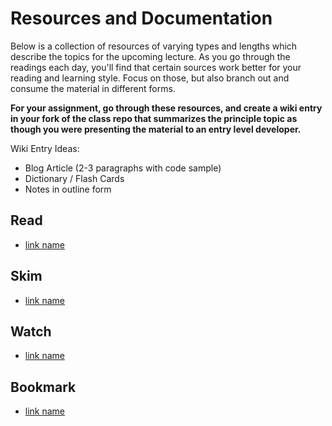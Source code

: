 # Resources and Documentation

Below is a collection of resources of varying types and lengths which describe the topics for the upcoming lecture.  As you go through the readings each day, you'll find that certain sources work better for your reading and learning style. Focus on those, but also branch out and consume the material in different forms.

**For your assignment, go through these resources, and create a wiki entry in your fork of the class repo that summarizes the principle topic as though you were presenting the material to an entry level developer.**

Wiki Entry Ideas:
* Blog Article (2-3 paragraphs with code sample)
* Dictionary / Flash Cards
* Notes in outline form

## Read
* [link name](https://...)

## Skim
* [link name](https://...)

## Watch
* [link name](https://...)

## Bookmark
* [link name](https://...)
